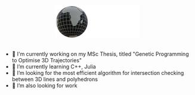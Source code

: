 <div align="center">
    <img src="./andre_gis_logo_88.png" alt="andregis_logo">
</div>
<br>

- 🔭 I'm currently working on my MSc Thesis, titled "Genetic Programming to Optimise 3D Trajectories"
- 🌱 I’m currently learning C++, Julia
- 👯 I’m looking for the most efficient algorithm for intersection checking between 3D lines and polyhedrons
- 🤔 I’m also looking for work
<!--
- 💬 Ask me about ...
- 📫 How to reach me: ...
- ⚡ Fun fact: ...
-->

